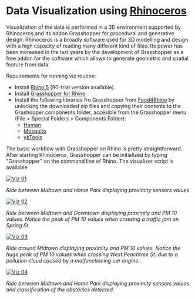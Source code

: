 Data Visualization using [Rhinoceros](https://www.rhino3d.com/)
=========
Visualization of the data is performed in a 3D environment supported by Rhinoceros and its addon Grasshopper for procedural and generative design. Rhinoceros is a broadly software used for 3D modelling and design with a high capacity of reading many different kind of files. Its power has been increased in the last years by the development of Grasshopper as a free addon for the software which allows to generate geometric and spatial feature from data.

Requirements for running viz routine:

 - Install [Rhino 5](https://www.rhino3d.com/download) (90-trial version available).
 - Install [Grasshopper for Rhino](http://www.grasshopper3d.com/)
 - Install the following libraries fro Grasshopper from [Food4Rhino](http://www.food4rhino.com/) by unlocking the downloaded zip files and copying their contents to the Grashopper components folder, accesible from the Grasshopper menu (File > Special Folders > Components Folder):
    - [Human](http://www.food4rhino.com/app/human)
    - [Mosquito](http://www.food4rhino.com/app/mosquito-media-4-grasshopper)
    - [ykTools](http://www.food4rhino.com/app/yktools-curves-excel-zoom)


The basic workflow with Grasshopper on Rhino is pretty straightforward. After starting Rhinoceros, Grasshopper can be initialized by typing "Grasshopper" on the command line of Rhino. The visualizer script is available  

[![Viz 01](https://img.youtube.com/vi/wCEoFJBNNqI/0.jpg)](https://www.youtube.com/watch?v=wCEoFJBNNqI "Viz 01")

*Ride between Midtown and Home Park displaying proximity sensors values*

[![Viz 02](https://img.youtube.com/vi/T3A6QMPTH-8/0.jpg)](https://www.youtube.com/watch?v=T3A6QMPTH-8 "Viz 01")

*Ride between Midtown and Downtown displaying proximity and PM 10 values. Notice the peak of PM 10 values when crossing a traffic jam on Spring St.*

[![Viz 03](https://img.youtube.com/vi/t7hX2DIzW0o/0.jpg)](https://www.youtube.com/watch?v=t7hX2DIzW0o "Viz 01")

*Ride around Midtown displaying proximity and PM 10 values. Notice the huge peak of PM 10 values when crossing West Peachtree St. due to a pollution cloud caused by a malfunctioning car engine.*

[![Viz 04](https://img.youtube.com/vi/dccJTJ-jEKw/0.jpg)](https://www.youtube.com/watch?v=dccJTJ-jEKw "Viz 01")

*Ride between Midtown and Home Park displaying proximity sensors values and classification of the obstacles detected.*


